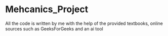 # Mehcanics_Project
All the code is written by me with the help of the provided textbooks, online sources such as GeeksForGeeks and an ai tool

